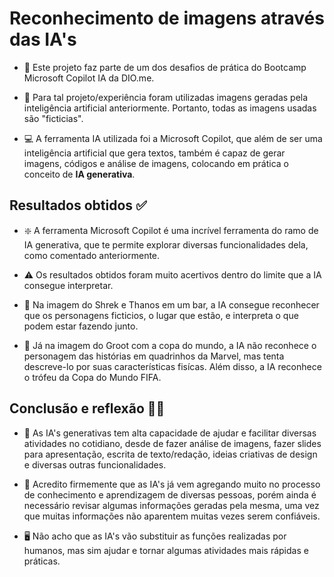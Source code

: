 # Reconhecimento de imagens através das IA's

- 📖 Este projeto faz parte de um dos desafios de prática do Bootcamp Microsoft Copilot IA da DIO.me.

- 📢 Para tal projeto/experiência foram utilizadas imagens geradas pela inteligência artificial anteriormente. Portanto, todas as imagens usadas são "ficticias".

- 💻 A ferramenta IA utilizada foi a Microsoft Copilot, que além de ser uma inteligência artificial que gera textos, também é capaz de gerar imagens, códigos e análise de imagens, colocando em prática o conceito de **IA generativa**.

## Resultados obtidos ✅
- ❇️ A ferramenta Microsoft Copilot é uma incrível ferramenta do ramo de IA generativa, que te permite explorar diversas funcionalidades dela, como comentado anteriormente.

- ⚠️ Os resultados obtidos foram muito acertivos dentro do limite que a IA consegue interpretar.

- 🔎 Na imagem do Shrek e Thanos em um bar, a IA consegue reconhecer que os personagens ficticios, o lugar que estão, e interpreta o que podem estar fazendo junto.

- 🔎 Já na imagem do Groot com a copa do mundo, a IA não reconhece o personagem das histórias em quadrinhos da Marvel, mas tenta descreve-lo por suas características fisícas. Além disso, a IA reconhece o trófeu da Copa do Mundo FIFA.

## Conclusão e reflexão 🚀🧐

- 🤖 As IA's generativas tem alta capacidade de ajudar e facilitar diversas atividades no cotidiano, desde de fazer análise de imagens, fazer slides para apresentação, escrita de texto/redação, ideias criativas de design e diversas outras funcionalidades.

- 💭 Acredito firmemente que as IA's já vem agregando muito no processo de conhecimento e aprendizagem de diversas pessoas, porém ainda é necessário revisar algumas informações geradas pela mesma, uma vez que muitas informações não aparentem muitas vezes serem confiáveis. 

- 🖥️ Não acho que as IA's vão substituir as funções realizadas por humanos, mas sim ajudar e tornar algumas atividades mais rápidas e práticas.
